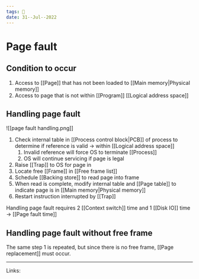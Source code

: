 ```yaml
---
tags: 🌱
date: 31--Jul--2022
---
```


# Page fault

## Condition to occur

1. Access to [[Page]] that has not been loaded to [[Main memory|Physical memory]]
2. Access to page that is not within [[Program]] [[Logical address space]]

## Handling page fault

![[page fault handling.png]]

1. Check internal table in [[Process control block|PCB]] of process to determine if reference is valid -> within [[Logical address space]]
    1. Invalid reference will force OS to terminate [[Process]]
    2. OS will continue servicing if page is legal
2. Raise [[Trap]] to OS for page in
3. Locate free [[Frame]] in [[Free frame list]]
4. Schedule [[Backing store]] to read page into frame
5. When read is complete, modify internal table and [[Page table]] to indicate page is in [[Main memory|Physical memory]]
6. Restart instruction interrupted by [[Trap]]

Handling page fault requires 2 [[Context switch]] time and 1 [[Disk IO]] time -> [[Page fault time]]

## Handling page fault without free frame

The same step 1 is repeated, but since there is no free frame, [[Page replacement]] must occur.

---
Links: 
